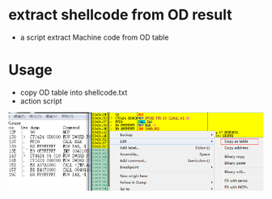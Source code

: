 # extract shellcode from OD result
- a script extract Machine code from OD table

# Usage
- copy OD table into shellcode.txt
- action script

![copy](copy.png)
